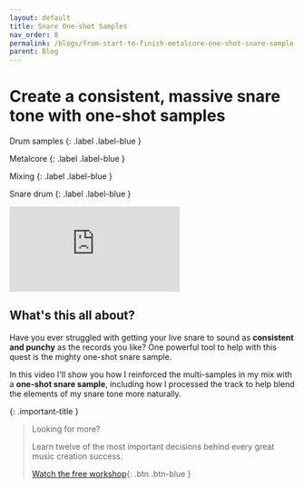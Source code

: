 ```yaml
---
layout: default
title: Snare One-shot Samples
nav_order: 8
permalink: /blogs/from-start-to-finish-metalcore-one-shot-snare-sample
parent: Blog
---
```


# Create a consistent, massive snare tone with one-shot samples

Drum samples
{: .label .label-blue }

Metalcore
{: .label .label-blue }

Mixing
{: .label .label-blue }

Snare drum
{: .label .label-blue }

<div class="video-container">
  <iframe src="https://www.youtube-nocookie.com/embed/n06hEsLwwko?rel=0" title="YouTube video player" frameborder="0" allow="accelerometer; autoplay; clipboard-write; encrypted-media; gyroscope; picture-in-picture" allowfullscreen></iframe>
</div>

## What's this all about?

Have you ever struggled with getting your live snare to sound as **consistent and punchy** as the records you like? One powerful tool to help with this quest is the mighty one-shot snare sample.

In this video I'll show you how I reinforced the multi-samples in my mix with a **one-shot snare sample**, including how I processed the track to help blend the elements of my snare tone more naturally.

{: .important-title }
> Looking for more?
>
> Learn twelve of the most important decisions behind every great music creation success.
>
> [Watch the free workshop](workshop){: .btn .btn-blue }
